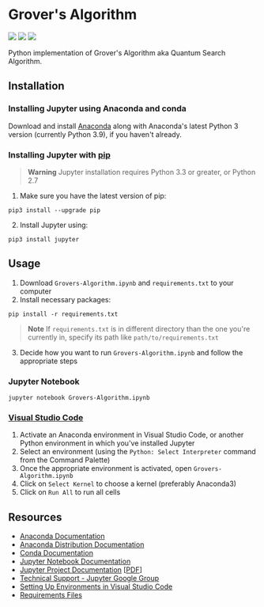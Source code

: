 # Grover's Algorithm
![](https://img.shields.io/static/v1?label=Language&message=Python+3.10.9&logo=python&color=yellow&labelColor=393939&logoColor=white)
![](https://img.shields.io/static/v1?label=Kernel&message=Anaconda3&logo=anaconda&color=39ae39&labelColor=393939&logoColor=white)
![](https://img.shields.io/static/v1?label=IDE&message=Visual+Studio+Code&logo=visual+studio+code&color=blue&labelColor=393939&logoColor=white)

Python implementation of Grover's Algorithm aka Quantum Search Algorithm.

## Installation
### Installing Jupyter using Anaconda and conda
Download and install [Anaconda](https://www.anaconda.com/download) along with Anaconda's latest Python 3 version (currently Python 3.9), if you haven't already.

### Installing Jupyter with [pip](https://pip.pypa.io/en/stable/installation)
> **Warning**
> Jupyter installation requires Python 3.3 or greater, or Python 2.7
1. Make sure you have the latest version of pip:
```
pip3 install --upgrade pip
```
2. Install Jupyter using:
```
pip3 install jupyter
```

## Usage
1. Download `Grovers-Algorithm.ipynb` and `requirements.txt` to your computer
2. Install necessary packages:
```
pip install -r requirements.txt
```
> **Note**
> If `requirements.txt` is in different directory than the one you're currently in, specify its path like `path/to/requirements.txt`
3. Decide how you want to run `Grovers-Algorithm.ipynb` and follow the appropriate steps

### Jupyter Notebook
```
jupyter notebook Grovers-Algorithm.ipynb
```

### [Visual Studio Code](https://code.visualstudio.com/docs/datascience/jupyter-notebooks)
1. Activate an Anaconda environment in Visual Studio Code, or another Python environment in which you've installed Jupyter
2. Select an environment (using the `Python: Select Interpreter` command from the Command Palette)
3. Once the appropriate environment is activated, open `Grovers-Algorithm.ipynb`
4. Click on `Select Kernel` to choose a kernel (preferably Anaconda3)
5. Click on `Run All` to run all cells

## Resources
* [Anaconda Documentation](https://docs.anaconda.com)
* [Anaconda Distribution Documentation](https://docs.continuum.io/free/anaconda)
* [Conda Documentation](https://docs.conda.io/en/latest)
* [Jupyter Notebook Documentation](https://jupyter-notebook.readthedocs.io/en/latest)
* [Jupyter Project Documentation](https://docs.jupyter.org/en/latest/index.html) [[PDF](https://buildmedia.readthedocs.org/media/pdf/jupyter/latest/jupyter.pdf)]
* [Technical Support - Jupyter Google Group](https://discourse.jupyter.org)
* [Setting Up Environments in Visual Studio Code](https://py-vscode.readthedocs.io/en/latest/files/venv.html)
* [Requirements Files](https://pip.pypa.io/en/latest/user_guide/#requirements-files)
